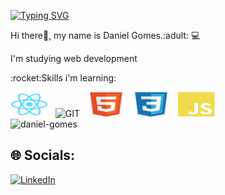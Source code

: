 [![Typing SVG](https://readme-typing-svg.herokuapp.com?size=22&duration=5300&lines=Welcome+to+my+GitHub+!+)](https://git.io/typing-svg)

<p>Hi there👋, my name is Daniel Gomes.:adult: ‍💻</p>

<p>I'm studying web development</p>

<p>:rocket:Skills i'm learning:</p>
<div styel="display: inline_block">
<img alt="REACT" height="40" width="60" src="https://raw.githubusercontent.com/devicons/devicon/master/icons/react/react-original.svg">
&nbsp; <img src="https://www.vectorlogo.zone/logos/git-scm/git-scm-icon.svg" alt="GIT" height="40" width="60"/>
&nbsp; <img src="https://raw.githubusercontent.com/devicons/devicon/master/icons/html5/html5-original.svg" alt="HTML5" height="40" width="60">
&nbsp; <img src="https://raw.githubusercontent.com/devicons/devicon/master/icons/css3/css3-original.svg" alt="CSS3" height="40" width="60">
&nbsp; <img src="https://raw.githubusercontent.com/devicons/devicon/master/icons/javascript/javascript-plain.svg" alt="JS" height="40" width="60">
</div>

<img src="https://github-readme-stats-git-masterrstaa-rickstaa.vercel.app/api/top-langs?username=007msn98&count_private=true&show_icons=true&locale=en&layout=compact&theme=radical" alt="daniel-gomes" />


## 🌐 Socials:
[![LinkedIn](https://img.shields.io/badge/LinkedIn-%230077B5.svg?logo=linkedin&logoColor=white)](https://linkedin.com/in/daniel-gomes-assunção) 

